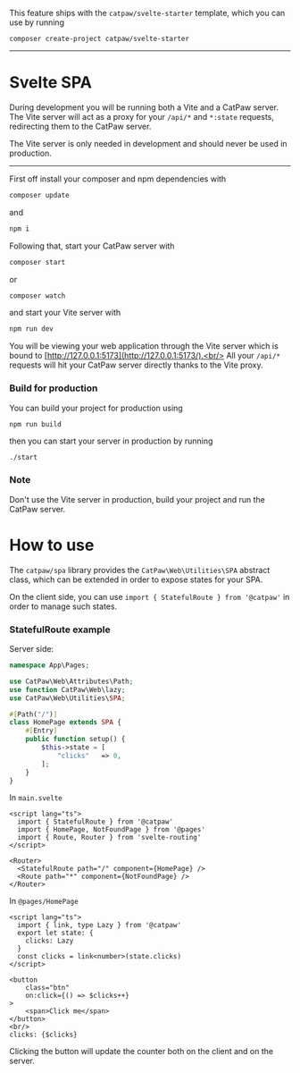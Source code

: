 This feature ships with the `catpaw/svelte-starter` template, which you can use by running<br/>
```
composer create-project catpaw/svelte-starter
```
<hr/>

# Svelte SPA

During development you will be running both a Vite and a CatPaw server.<br/>
The Vite server will act as a proxy for your `/api/*` and `*:state` requests, redirecting them to the CatPaw server.<br/>

The Vite server is only needed in development and should never be used in production.

---

First off install your composer and npm dependencies with

```bash
composer update
```
and 

```bash
npm i
```
Following that, start your CatPaw server with
```bash
composer start
```
or
```bash
composer watch
```

and start your Vite server with

```bash
npm run dev
```

You will be viewing your web application through the Vite server which is bound to [http://127.0.0.1:5173](http://127.0.0.1:5173/).<br/>
All your `/api/*` requests will hit your CatPaw server directly thanks to the Vite proxy.

### Build for production

You can build your project for production using
```
npm run build
```
then you can start your server in production by running
```bash
./start
```

### Note

Don't use the Vite server in production, build your project and run the CatPaw server.

# How to use

The `catpaw/spa` library provides the `CatPaw\Web\Utilities\SPA` abstract class, which can be extended in order to expose states for your SPA.<br/>

On the client side, you can use `import { StatefulRoute } from '@catpaw'` in order to manage such states.

### StatefulRoute example

Server side:
```php
namespace App\Pages;

use CatPaw\Web\Attributes\Path;
use function CatPaw\Web\lazy;
use CatPaw\Web\Utilities\SPA;

#[Path("/")]
class HomePage extends SPA {
    #[Entry]
    public function setup() {
        $this->state = [
            "clicks"   => 0,
        ];
    }
}
```

In `main.svelte`
```svelte
<script lang="ts">
  import { StatefulRoute } from '@catpaw'
  import { HomePage, NotFoundPage } from '@pages'
  import { Route, Router } from 'svelte-routing'
</script>

<Router>
  <StatefulRoute path="/" component={HomePage} />
  <Route path="*" component={NotFoundPage} />
</Router>
```

In `@pages/HomePage`
```svelte
<script lang="ts">
  import { link, type Lazy } from '@catpaw'
  export let state: {
    clicks: Lazy
  }
  const clicks = link<number>(state.clicks)
</script>

<button
    class="btn"
    on:click={() => $clicks++}
>
    <span>Click me</span>
</button>
<br/>
clicks: {$clicks}
```

Clicking the button will update the counter both on the client and on the server.
